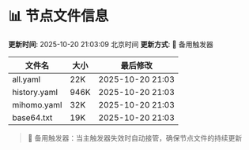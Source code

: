 # 📊 节点文件信息

**更新时间**: 2025-10-20 21:03:09 北京时间
**更新方式**: 🔄 备用触发器

| 文件名 | 大小 | 最后修改 |
|--------|------|----------|
| all.yaml | 22K | 2025-10-20 21:03 |
| history.yaml | 946K | 2025-10-20 21:03 |
| mihomo.yaml | 32K | 2025-10-20 21:03 |
| base64.txt | 19K | 2025-10-20 21:03 |

> 🔄 备用触发器：当主触发器失效时自动接管，确保节点文件的持续更新

